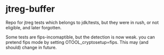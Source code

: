 # jtreg-buffer
Repo for jtreg tests which belongs to jdk/tests, but they were in rush, or not eligible, and later forgotten.

Some tests are fips-incomaptible, but the detection is now weak. you can pretend fips mode by setting OTOOL_cryptosetup=fips. This may (and should) change in future.
